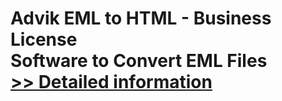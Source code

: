 # Advik EML to HTML - Business License<br />Software to Convert EML Files<br />[>> Detailed information](https://secure.shareit.com/shareit/product.html?productid=300805813&affiliateid=200057808)